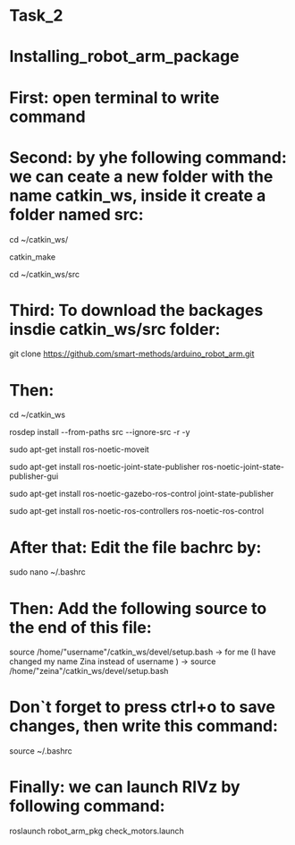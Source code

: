 # Task_2

# Installing_robot_arm_package
# First: open terminal to write command
# Second: by yhe following command: we can ceate a new folder with the name catkin_ws, inside it create a folder named src:
cd ~/catkin_ws/

catkin_make

cd ~/catkin_ws/src

# Third: To download the backages insdie catkin_ws/src folder:

git clone https://github.com/smart-methods/arduino_robot_arm.git 

# Then: 
cd ~/catkin_ws

rosdep install --from-paths src --ignore-src -r -y

sudo apt-get install ros-noetic-moveit

sudo apt-get install ros-noetic-joint-state-publisher ros-noetic-joint-state-publisher-gui

sudo apt-get install ros-noetic-gazebo-ros-control joint-state-publisher

sudo apt-get install ros-noetic-ros-controllers ros-noetic-ros-control

# After that: Edit the file bachrc by:

sudo nano ~/.bashrc

# Then: Add the following source to the end of this file:
source /home/"username"/catkin_ws/devel/setup.bash
-> for me (I have changed my name Zina instead of username )
-> source /home/"zeina"/catkin_ws/devel/setup.bash

# Don`t forget to press ctrl+o to save changes, then write this command:
source ~/.bashrc

# Finally: we can launch RIVz by following command:
roslaunch robot_arm_pkg check_motors.launch

